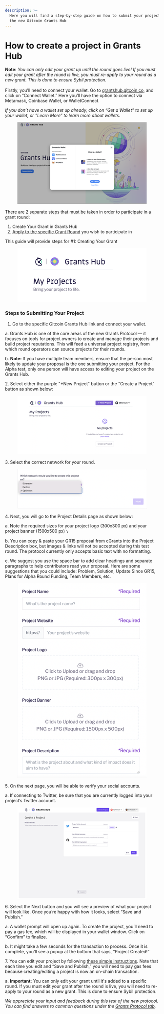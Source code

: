 ```yaml
---
description: >-
  Here you will find a step-by-step guide on how to submit your project using
  the new Gitcoin Grants Hub
---
```


# How to create a project in Grants Hub

**Note:** _You can only edit your grant up until the round goes live! If you must edit your grant after the round is live, you must re-apply to your round as a new grant. This is done to ensure Sybil protection._\
\
Firstly, you’ll need to connect your wallet. Go to [grantshub.gitcoin.co](https://grantshub.gitcoin.co/), and click on “Connect Wallet.” Here you’ll have the option to connect via Metamask, Coinbase Wallet, or WalletConnect.

_If you don’t have a wallet set up already, click on “Get a Wallet” to set up your wallet, or “Learn More” to learn more about wallets._

<figure><img src="../.gitbook/assets/Screen Shot 2023-01-02 at 21.10.43.png" alt=""><figcaption></figcaption></figure>

There are 2 separate steps that must be taken in order to participate in a grant round:&#x20;

1. Create Your Grant in Grants Hub
2. [Apply to the specific Grant Round](https://support.gitcoin.co/gitcoin-knowledge-base/gitcoin-grants-protocol/how-to-apply-to-a-round-in-grants-hub) you wish to participate in

This guide will provide steps for #1: Creating Your Grant

<figure><img src="../.gitbook/assets/Screen Shot 2023-01-02 at 21.11.34.png" alt=""><figcaption></figcaption></figure>

### Steps to Submitting Your Project&#x20;

1. Go to the specific Gitcoin Grants Hub link and connect your wallet.

&#x20; a. Grants Hub is one of the core areas of the new Grants Protocol — it focuses on tools for project owners to create and manage their projects and build project reputations. This will feed a universal project registry, from which round operators can source projects for their rounds.

&#x20; b. **Note:** If you have multiple team members, ensure that the person most likely to update your proposal is the one submitting your project. For the Alpha test, only one person will have access to editing your project on the Grants Hub.&#x20;

&#x20; 2\.   Select either the purple "+New Project" button or the "Create a Project" button as shown below:

<figure><img src="../.gitbook/assets/Screen Shot 2023-01-02 at 21.05.39.png" alt=""><figcaption></figcaption></figure>

3\. Select the correct network for your round.&#x20;

<figure><img src="../.gitbook/assets/Screen Shot 2023-01-02 at 21.15.44.png" alt=""><figcaption></figcaption></figure>

4\. Next, you will go to the Project Details page as shown below:

&#x20; a. Note the required sizes for your project logo (300x300 px) and your project banner (1500x500 px)  ⤵️

&#x20; b. You can copy & paste your GR15 proposal from cGrants into the Project Description box, but images & links will not be accepted during this test round. The protocol currently only accepts basic text with no formatting.&#x20;

&#x20; c. We suggest you use the space bar to add clear headings and separate paragraphs to help contributors read your proposal. Here are some suggestions that you could include: Problem, Solution, Update Since GR15, Plans for Alpha Round Funding, Team Members, etc.

<figure><img src="../.gitbook/assets/Screen Shot 2023-01-02 at 21.18.47.png" alt=""><figcaption></figcaption></figure>

5\. On the next page, you will be able to verify your social accounts.&#x20;

&#x20; a. If connecting to Twitter, be sure that you are currently logged into your project’s Twitter account.

<figure><img src="../.gitbook/assets/Screen Shot 2023-01-02 at 21.19.52.png" alt=""><figcaption></figcaption></figure>

6\. Select the Next button and you will see a preview of what your project will look like. Once you’re happy with how it looks, select “Save and Publish.”&#x20;

&#x20; a. A wallet prompt will open up again. To create the project, you’ll need to pay a gas fee, which will be displayed in your wallet window. Click on “Confirm” to finalize.

&#x20; b. It might take a few seconds for the transaction to process. Once it is complete, you’ll see a popup at the bottom that says, “Project Created!”

7\. You can edit your project by following [these simple instructions](https://support.gitcoin.co/gitcoin-knowledge-base/gitcoin-grants-protocol/edit-your-project-in-grants-hub). Note that each time you edit and “Save and Publish,” you will need to pay gas fees because creating/editing a project is now an on-chain transaction.&#x20;

&#x20; a. **Important:** You can only edit your grant until it's added to a specific round. If you must edit your grant after the round is live, you will need to re-apply to your round as a new grant. This is done to ensure Sybil protection.

_We appreciate your input and feedback during this test of the new protocol. You can find answers to common questions under the_ [_Grants Protocol tab_](https://support.gitcoin.co/gitcoin-knowledge-base/gitcoin-grants-protocol/what-is-grants-hub)_._
